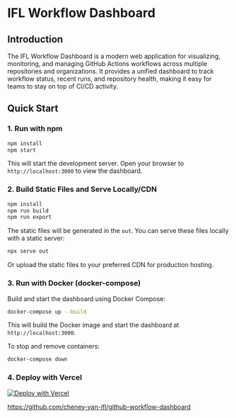
# IFL Workflow Dashboard

## Introduction

The IFL Workflow Dashboard is a modern web application for visualizing, monitoring, and managing GitHub Actions workflows across multiple repositories and organizations. It provides a unified dashboard to track workflow status, recent runs, and repository health, making it easy for teams to stay on top of CI/CD activity.

## Quick Start

### 1. Run with npm

```bash
npm install
npm start
```
This will start the development server. Open your browser to `http://localhost:3000` to view the dashboard.

### 2. Build Static Files and Serve Locally/CDN

```bash
npm install
npm run build
npm run export
```
The static files will be generated in the `out`. You can serve these files locally with a static server:

```bash
npx serve out
```
Or upload the static files to your preferred CDN for production hosting.

### 3. Run with Docker (docker-compose)

Build and start the dashboard using Docker Compose:

```bash
docker-compose up --build
```
This will build the Docker image and start the dashboard at `http://localhost:3000`.

To stop and remove containers:

```bash
docker-compose down
```

### 4. Deploy with Vercel

[![Deploy with Vercel](https://vercel.com/button)](https://vercel.com/new/clone?repository-url=https%3A%2F%2Fgithub.com%cheney-yan-ifl%2Fgithub-workflow-dashboard)

https://github.com/cheney-yan-ifl/github-workflow-dashboard